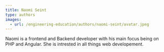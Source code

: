 ```yaml
---
title: Naomi Seint
type: authors
images:
  - url: /engineering-education/authors/naomi-seint/avatar.jpeg 
---
```

Naomi is a frontend and  Backend developer with his main focus being on PHP and Angular. She is intrested in all things web developement.

